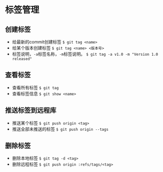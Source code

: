 # 标签管理

## 创建标签
* 给最新的commit创建标签 `$ git tag <name>`
* 给某个版本创建标签 `$ git tag <name> <版本号>`
* 标签说明，`-a`标签名称，`-m`标签说明。 `$ git tag -a v1.0 -m "Version 1.0 released"`

## 查看标签
* 查看所有标签 `$ git tag`
* 查看标签信息 `$ git show <name>`

## 推送标签到远程库
* 推送某个标签 `$ git push origin <tag>`
* 推送全部未推送的标签 `$ git push origin --tags`

## 删除标签
* 删除本地标签 `$ git tag -d <tag>`
* 删除远程标签 `$ git push origin :refs/tags/<tag>`